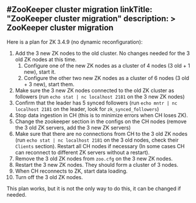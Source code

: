 #ZooKeeper cluster migration
linkTitle: "ZooKeeper cluster migration"
description: >
    ZooKeeper cluster migration
---
Here is a plan for ZK 3.4.9 (no dynamic reconfiguration):

1. Add the 3 new ZK nodes to the old cluster. No changes needed for the 3 old ZK nodes at this time.
   1. Configure one of the new ZK nodes as a cluster of 4 nodes (3 old + 1 new), start it.
   2. Configure the other two new ZK nodes as a cluster of 6 nodes (3 old + 3 new), start them.
2. Make sure the 3 new ZK nodes connected to the old ZK cluster as followers (run `echo stat | nc localhost 2181` on the 3 new ZK nodes)
3. Confirm that the leader has 5 synced followers (run `echo mntr | nc localhost 2181` on the leader, look for `zk_synced_followers`)
4. Stop data ingestion in CH (this is to minimize errors when CH loses ZK).
5. Change the zookeeper section in the configs on the CH nodes (remove the 3 old ZK servers, add the 3 new ZK servers)
6. Make sure that there are no connections from CH to the 3 old ZK nodes (run `echo stat | nc localhost 2181` on the 3 old nodes, check their `Clients` section). Restart all CH nodes if necessary (In some cases CH can reconnect to different ZK servers without a restart).
7. Remove the 3 old ZK nodes from `zoo.cfg` on the 3 new ZK nodes.
8. Restart the 3 new ZK nodes. They should form a cluster of 3 nodes.
9. When CH reconnects to ZK, start data loading.
10. Turn off the 3 old ZK nodes.

This plan works, but it is not the only way to do this, it can be changed if needed.
